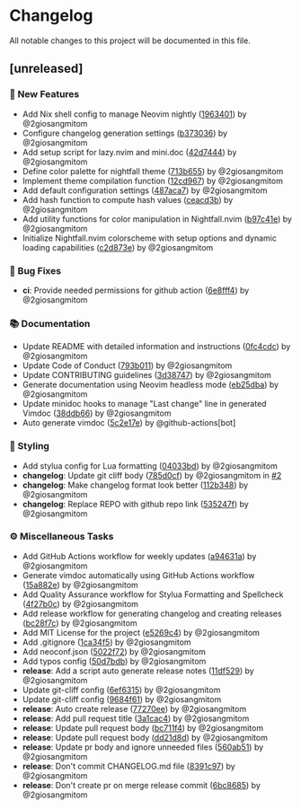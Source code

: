 # Changelog

All notable changes to this project will be documented in this file.

## [unreleased]

### 🌺 New Features

- Add Nix shell config to manage Neovim nightly ([1963401](https://github.com/2giosangmitom/nightfall.nvim/commit/19634010f8b2250a3c8d9370c82f94a98679c7dd)) by @2giosangmitom
- Configure changelog generation settings ([b373036](https://github.com/2giosangmitom/nightfall.nvim/commit/b37303651099a37ef3419c7d2c5c6c458146e99d)) by @2giosangmitom
- Add setup script for lazy.nvim and mini.doc ([42d7444](https://github.com/2giosangmitom/nightfall.nvim/commit/42d74443eb365d0c624c40fc9e133a9cf376b7cc)) by @2giosangmitom
- Define color palette for nightfall theme ([713b655](https://github.com/2giosangmitom/nightfall.nvim/commit/713b6555ec60b80b72163a57b6ab24579465ab80)) by @2giosangmitom
- Implement theme compilation function ([12cd967](https://github.com/2giosangmitom/nightfall.nvim/commit/12cd9670b0b48f1777f1783eebaf2789aad27f89)) by @2giosangmitom
- Add default configuration settings ([487aca7](https://github.com/2giosangmitom/nightfall.nvim/commit/487aca722ec5cdec8e53210b1ac6e2434e45e8ef)) by @2giosangmitom
- Add hash function to compute hash values ([ceacd3b](https://github.com/2giosangmitom/nightfall.nvim/commit/ceacd3b5b98c3fa8cf3ee632c9a8da9cfd2053c0)) by @2giosangmitom
- Add utility functions for color manipulation in Nightfall.nvim ([b97c41e](https://github.com/2giosangmitom/nightfall.nvim/commit/b97c41e5f54cc5519b81a67438133e49c7df9a4d)) by @2giosangmitom
- Initialize Nightfall.nvim colorscheme with setup options and dynamic loading capabilities ([c2d873e](https://github.com/2giosangmitom/nightfall.nvim/commit/c2d873e4a847b78ad3c9aa15c92da45fcb40aa14)) by @2giosangmitom

### 🐛 Bug Fixes

- **ci**: Provide needed permissions for github action ([6e8fff4](https://github.com/2giosangmitom/nightfall.nvim/commit/6e8fff496f8485ff8f68ca8c3f881783ff93f4fe)) by @2giosangmitom

### 📚 Documentation

- Update README with detailed information and instructions ([0fc4cdc](https://github.com/2giosangmitom/nightfall.nvim/commit/0fc4cdc40cf65d7f2199500faccbde40506d72ab)) by @2giosangmitom
- Update Code of Conduct ([793b011](https://github.com/2giosangmitom/nightfall.nvim/commit/793b011b5d7e39cb69af6863b90d8e8165428552)) by @2giosangmitom
- Update CONTRIBUTING guidelines ([3d38747](https://github.com/2giosangmitom/nightfall.nvim/commit/3d387474a5f91001aad546fd7fa7b210c8e1cefa)) by @2giosangmitom
- Generate documentation using Neovim headless mode ([eb25dba](https://github.com/2giosangmitom/nightfall.nvim/commit/eb25dbab90e182ee91a223d83b4809a5216925cb)) by @2giosangmitom
- Update minidoc hooks to manage "Last change" line in generated Vimdoc ([38ddb66](https://github.com/2giosangmitom/nightfall.nvim/commit/38ddb660f0b456c41ebb0e54cbabbe28e4d47b5f)) by @2giosangmitom
- Auto generate vimdoc ([5c2e17e](https://github.com/2giosangmitom/nightfall.nvim/commit/5c2e17edbd483db49e4b2de062f6469c774bf26b)) by @github-actions[bot]

### 🎨 Styling

- Add stylua config for Lua formatting ([04033bd](https://github.com/2giosangmitom/nightfall.nvim/commit/04033bda9dc3ff76457e1be50c0d2210338b7c98)) by @2giosangmitom
- **changelog**: Update git cliff body ([785d0cf](https://github.com/2giosangmitom/nightfall.nvim/commit/785d0cfe504cdad217a322359ba4a206f57fc3f2)) by @2giosangmitom in [#2](https://github.com/2giosangmitom/nightfall.nvim/pull/2)
- **changelog**: Make changelog format look better ([112b348](https://github.com/2giosangmitom/nightfall.nvim/commit/112b34851c017d90f6da1bdb9a7df1904bdf7e49)) by @2giosangmitom
- **changelog**: Replace REPO with github repo link ([535247f](https://github.com/2giosangmitom/nightfall.nvim/commit/535247f64573f096301736b06b44b71b777d5412)) by @2giosangmitom

### ⚙️ Miscellaneous Tasks

- Add GitHub Actions workflow for weekly updates ([a94631a](https://github.com/2giosangmitom/nightfall.nvim/commit/a94631aa24851ae84e4526b0ea59379a4d4cdf59)) by @2giosangmitom
- Generate vimdoc automatically using GitHub Actions workflow ([15a882e](https://github.com/2giosangmitom/nightfall.nvim/commit/15a882e8c45eec257ffc2753181d02d791165f38)) by @2giosangmitom
- Add Quality Assurance workflow for Stylua Formatting and Spellcheck ([4f27b0c](https://github.com/2giosangmitom/nightfall.nvim/commit/4f27b0ca59c14a7c9f766c35ac49ffd2c11ad2af)) by @2giosangmitom
- Add release workflow for generating changelog and creating releases ([bc28f7c](https://github.com/2giosangmitom/nightfall.nvim/commit/bc28f7c0c9474e07387feb4186be56a0a56bdd8e)) by @2giosangmitom
- Add MIT License for the project ([e5269c4](https://github.com/2giosangmitom/nightfall.nvim/commit/e5269c4c91c32ca1c8eab034344baa21380891ac)) by @2giosangmitom
- Add .gitignore ([1ca34f5](https://github.com/2giosangmitom/nightfall.nvim/commit/1ca34f5a49d223fdc5537d518773e5fe5672fac7)) by @2giosangmitom
- Add neoconf.json ([5022f72](https://github.com/2giosangmitom/nightfall.nvim/commit/5022f723804cfe1d5a58afa2893f7e547b842ccb)) by @2giosangmitom
- Add typos config ([50d7bdb](https://github.com/2giosangmitom/nightfall.nvim/commit/50d7bdbb1ff5e0bf79593fb6282216198bb8bf39)) by @2giosangmitom
- **release**: Add a script auto generate release notes ([11df529](https://github.com/2giosangmitom/nightfall.nvim/commit/11df5290b975d22bf7dfb533269461c17580bc2c)) by @2giosangmitom
- Update git-cliff config ([6ef6315](https://github.com/2giosangmitom/nightfall.nvim/commit/6ef63154ce17fde61c1832dc3f529c9ff79b016f)) by @2giosangmitom
- Update git-cliff config ([9684f61](https://github.com/2giosangmitom/nightfall.nvim/commit/9684f61d9d753b0a20cda16fb6712aa383c07cbf)) by @2giosangmitom
- **release**: Auto create release ([77270ee](https://github.com/2giosangmitom/nightfall.nvim/commit/77270ee03782faea80481725023f268e7baa5a49)) by @2giosangmitom
- **release**: Add pull request title ([3a1cac4](https://github.com/2giosangmitom/nightfall.nvim/commit/3a1cac40c924a90abeda9de70bc30059d3ff64b5)) by @2giosangmitom
- **release**: Update pull request body ([bc711f4](https://github.com/2giosangmitom/nightfall.nvim/commit/bc711f4f6977e10b5919b8e9664a1decd52cd80f)) by @2giosangmitom
- **release**: Update pull request body ([dd21d8d](https://github.com/2giosangmitom/nightfall.nvim/commit/dd21d8d3c874e790e5e639fcfe22aea891f76c2e)) by @2giosangmitom
- **release**: Update pr body and ignore unneeded files ([560ab51](https://github.com/2giosangmitom/nightfall.nvim/commit/560ab510d8a467f99cb00071d65358a4bbe244d1)) by @2giosangmitom
- **release**: Don't commit CHANGELOG.md file ([8391c97](https://github.com/2giosangmitom/nightfall.nvim/commit/8391c97376ddc43e086c6904d480c1a550db4044)) by @2giosangmitom
- **release**: Don't create pr on merge release commit ([6bc8685](https://github.com/2giosangmitom/nightfall.nvim/commit/6bc86857c34ab13a7997ee7fb7ad5bb17bf0e762)) by @2giosangmitom

